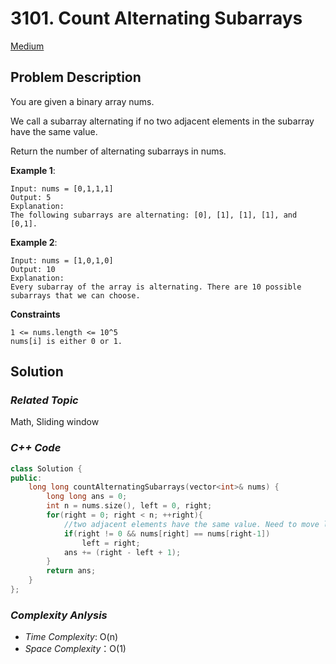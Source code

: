# 3101. Count Alternating Subarrays
[Medium](https://leetcode.com/problems/count-alternating-subarrays/description/)

## Problem Description

You are given a binary array nums.

We call a subarray alternating if no two adjacent elements in the subarray have the same value.

Return the number of alternating subarrays in nums.

**Example 1**:
```
Input: nums = [0,1,1,1]
Output: 5
Explanation:
The following subarrays are alternating: [0], [1], [1], [1], and [0,1].
```

**Example 2**:
```
Input: nums = [1,0,1,0]
Output: 10
Explanation:
Every subarray of the array is alternating. There are 10 possible subarrays that we can choose.
```

**Constraints**
```
1 <= nums.length <= 10^5
nums[i] is either 0 or 1.
```

## Solution

### _Related Topic_
   Math, Sliding window

### _C++ Code_
```cpp
class Solution {
public:
    long long countAlternatingSubarrays(vector<int>& nums) {
        long long ans = 0;
        int n = nums.size(), left = 0, right;
        for(right = 0; right < n; ++right){
            //two adjacent elements have the same value. Need to move lef side of sliding window to the current position
            if(right != 0 && nums[right] == nums[right-1])
                left = right;
            ans += (right - left + 1);
        }
        return ans;
    }
};
```

### _Complexity Anlysis_
- _Time Complexity_: O(n)
- _Space Complexity_：O(1)
